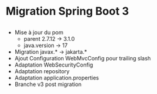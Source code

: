 # Migration Spring Boot 3

##
* Mise à jour du pom
  * parent 2.7.12 -> 3.1.0
  * java.version -> 17
* Migration javax.* -> jakarta.*
* Ajout Configuration WebMvcConfig pour trailing slash
* Adaptation WebSecurityConfig
* Adaptation repository
* Adaptation application.properties
* Branche v3 post migration
